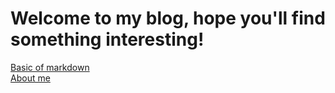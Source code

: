# Welcome to my blog, hope you'll find something interesting!

[Basic of markdown](markdown-tutorial.md) \
[About me](about.md)
